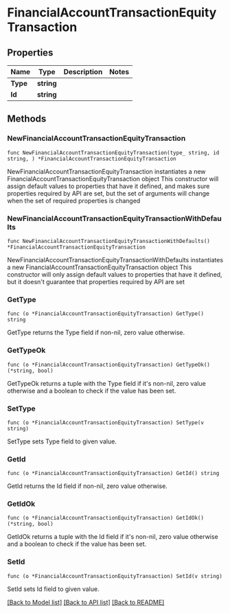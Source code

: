 # FinancialAccountTransactionEquityTransaction

## Properties

Name | Type | Description | Notes
------------ | ------------- | ------------- | -------------
**Type** | **string** |  | 
**Id** | **string** |  | 

## Methods

### NewFinancialAccountTransactionEquityTransaction

`func NewFinancialAccountTransactionEquityTransaction(type_ string, id string, ) *FinancialAccountTransactionEquityTransaction`

NewFinancialAccountTransactionEquityTransaction instantiates a new FinancialAccountTransactionEquityTransaction object
This constructor will assign default values to properties that have it defined,
and makes sure properties required by API are set, but the set of arguments
will change when the set of required properties is changed

### NewFinancialAccountTransactionEquityTransactionWithDefaults

`func NewFinancialAccountTransactionEquityTransactionWithDefaults() *FinancialAccountTransactionEquityTransaction`

NewFinancialAccountTransactionEquityTransactionWithDefaults instantiates a new FinancialAccountTransactionEquityTransaction object
This constructor will only assign default values to properties that have it defined,
but it doesn't guarantee that properties required by API are set

### GetType

`func (o *FinancialAccountTransactionEquityTransaction) GetType() string`

GetType returns the Type field if non-nil, zero value otherwise.

### GetTypeOk

`func (o *FinancialAccountTransactionEquityTransaction) GetTypeOk() (*string, bool)`

GetTypeOk returns a tuple with the Type field if it's non-nil, zero value otherwise
and a boolean to check if the value has been set.

### SetType

`func (o *FinancialAccountTransactionEquityTransaction) SetType(v string)`

SetType sets Type field to given value.


### GetId

`func (o *FinancialAccountTransactionEquityTransaction) GetId() string`

GetId returns the Id field if non-nil, zero value otherwise.

### GetIdOk

`func (o *FinancialAccountTransactionEquityTransaction) GetIdOk() (*string, bool)`

GetIdOk returns a tuple with the Id field if it's non-nil, zero value otherwise
and a boolean to check if the value has been set.

### SetId

`func (o *FinancialAccountTransactionEquityTransaction) SetId(v string)`

SetId sets Id field to given value.



[[Back to Model list]](../README.md#documentation-for-models) [[Back to API list]](../README.md#documentation-for-api-endpoints) [[Back to README]](../README.md)


